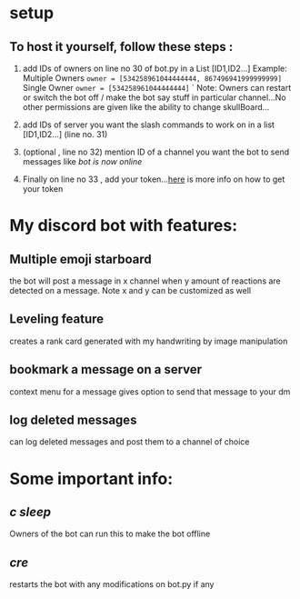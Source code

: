 # setup
## To host it yourself, follow these steps :
1. add IDs of owners on line no 30 of bot.py in a List [ID1,ID2...]
    Example: 
        Multiple Owners
            `owner = [534258961044444444, 867496941999999999]`
        Single Owner
            `owner = [534258961044444444]`
`
    Note: Owners can restart or switch the bot off / make the bot say stuff
          in particular channel...No other permissions are given like the ability
          to change skullBoard...

2. add IDs of server you want the slash commands to work on in a list  [ID1,ID2...]
    (line no. 31)

3. (optional , line no 32) mention ID of a channel you want the bot to send messages like
        *bot is now online*
4. Finally on line no 33 , add your token...[here](https://discordpy.readthedocs.io/en/stable/discord.html) is more info on how to get your token 


# My discord bot with features:
## Multiple emoji starboard
the bot will post a message in x channel when y amount of reactions are detected
on a message. Note x and y can be customized as well

## Leveling feature
creates a rank card generated with my handwriting by image manipulation

## bookmark a message on a server
context menu for a message gives option to send that message to your dm

## log deleted messages
can log deleted messages and post them to a channel of choice

# Some important info:
## *c sleep*
Owners of the bot can run this to make the bot offline

## *cre*
restarts the bot with any modifications on bot.py if any
